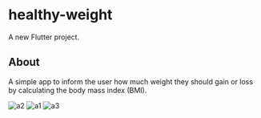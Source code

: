 # healthy-weight

A new Flutter project.

## About

A simple app to inform the user how much weight they should gain or loss by calculating the body mass index (BMI).

![a2](https://github.com/Bakkori/healthy-weight/assets/97407222/70b45e1f-acbe-4d46-8323-c884094df86e)
![a1](https://github.com/Bakkori/healthy-weight/assets/97407222/9c6feeb0-6b14-45fc-84bb-28c203c62804)
![a3](https://github.com/Bakkori/healthy-weight/assets/97407222/24e9cc2c-fad4-41a8-84d9-9fc5bbdce2bc)
